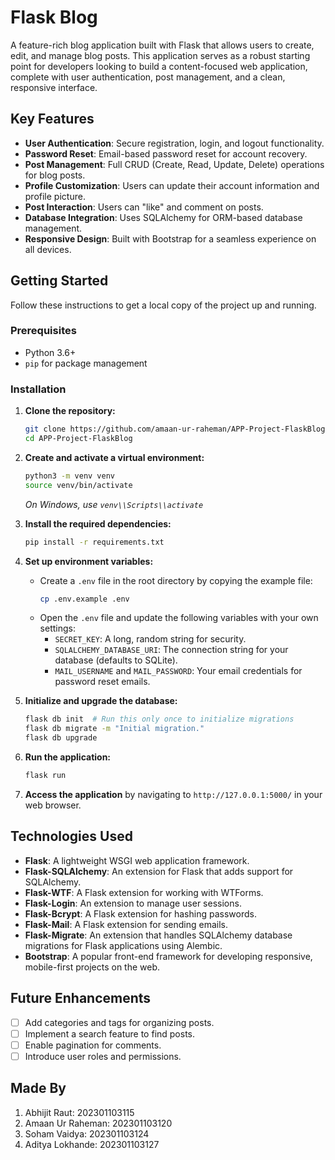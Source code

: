 # Flask Blog

A feature-rich blog application built with Flask that allows users to create, edit, and manage blog posts. This application serves as a robust starting point for developers looking to build a content-focused web application, complete with user authentication, post management, and a clean, responsive interface.

## Key Features

-   **User Authentication**: Secure registration, login, and logout functionality.
-   **Password Reset**: Email-based password reset for account recovery.
-   **Post Management**: Full CRUD (Create, Read, Update, Delete) operations for blog posts.
-   **Profile Customization**: Users can update their account information and profile picture.
-   **Post Interaction**: Users can "like" and comment on posts.
-   **Database Integration**: Uses SQLAlchemy for ORM-based database management.
-   **Responsive Design**: Built with Bootstrap for a seamless experience on all devices.

## Getting Started

Follow these instructions to get a local copy of the project up and running.

### Prerequisites

-   Python 3.6+
-   `pip` for package management

### Installation

1.  **Clone the repository:**
    ```bash
    git clone https://github.com/amaan-ur-raheman/APP-Project-FlaskBlog.git
    cd APP-Project-FlaskBlog
    ```

2.  **Create and activate a virtual environment:**
    ```bash
    python3 -m venv venv
    source venv/bin/activate
    ```
    *On Windows, use `venv\\Scripts\\activate`*

3.  **Install the required dependencies:**
    ```bash
    pip install -r requirements.txt
    ```

4.  **Set up environment variables:**
    -   Create a `.env` file in the root directory by copying the example file:
        ```bash
        cp .env.example .env
        ```
    -   Open the `.env` file and update the following variables with your own settings:
        -   `SECRET_KEY`: A long, random string for security.
        -   `SQLALCHEMY_DATABASE_URI`: The connection string for your database (defaults to SQLite).
        -   `MAIL_USERNAME` and `MAIL_PASSWORD`: Your email credentials for password reset emails.

5.  **Initialize and upgrade the database:**
    ```bash
    flask db init  # Run this only once to initialize migrations
    flask db migrate -m "Initial migration."
    flask db upgrade
    ```

6.  **Run the application:**
    ```bash
    flask run
    ```

7.  **Access the application** by navigating to `http://127.0.0.1:5000/` in your web browser.

## Technologies Used

-   **Flask**: A lightweight WSGI web application framework.
-   **Flask-SQLAlchemy**: An extension for Flask that adds support for SQLAlchemy.
-   **Flask-WTF**: A Flask extension for working with WTForms.
-   **Flask-Login**: An extension to manage user sessions.
-   **Flask-Bcrypt**: A Flask extension for hashing passwords.
-   **Flask-Mail**: A Flask extension for sending emails.
-   **Flask-Migrate**: An extension that handles SQLAlchemy database migrations for Flask applications using Alembic.
-   **Bootstrap**: A popular front-end framework for developing responsive, mobile-first projects on the web.

## Future Enhancements

-   [ ] Add categories and tags for organizing posts.
-   [ ] Implement a search feature to find posts.
-   [ ] Enable pagination for comments.
-   [ ] Introduce user roles and permissions.

## Made By

1.  Abhijit Raut: 202301103115
2.  Amaan Ur Raheman: 202301103120
3.  Soham Vaidya: 202301103124
4.  Aditya Lokhande: 202301103127